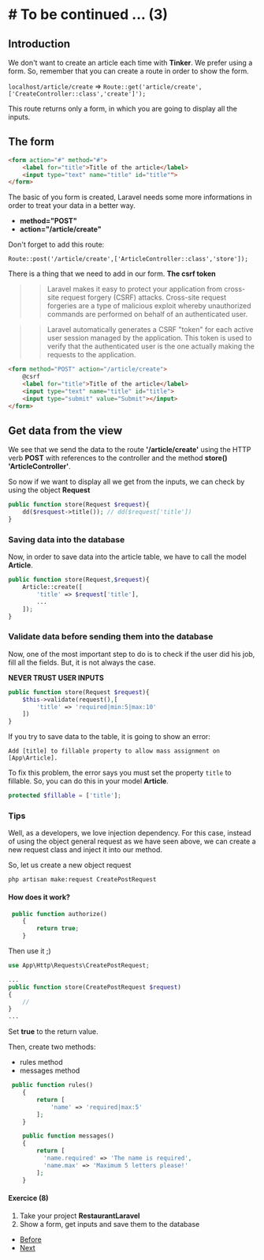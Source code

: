 # # To be continued ... (3)

## Introduction

We don't want to create an article each time with **Tinker**. We prefer using a form. So, remember that you can create a route in order to show the form.

`localhost/article/create` => `Route::get('article/create',['CreateController::class','create']');`

This route returns only a form, in which you are going to display all the inputs.

## The form

```html
<form action="#" method="#">
    <label for="title">Title of the article</label>
    <input type="text" name="title" id="title"">
</form>
```
The basic of you form is created, Laravel needs some more informations in order to treat your data in a better way.

- **method="POST"** 
- **action="/article/create"**

Don't forget to add this route:

`Route::post('/article/create',['ArticleController::class','store']);`

There is a thing that we need to add in our form. **The csrf token**

>>Laravel makes it easy to protect your application from cross-site request forgery (CSRF) attacks. Cross-site request forgeries are a type of malicious exploit whereby unauthorized commands are performed on behalf of an authenticated user.

>> Laravel automatically generates a CSRF "token" for each active user session managed by the application. This token is used to verify that the authenticated user is the one actually making the requests to the application.

```html
<form method="POST" action="/article/create">
    @csrf
    <label for="title">Title of the article</label>
    <input type="text" name="title" id="title">
    <input type="submit" value="Submit"></input> 
</form>
```

## Get data from the view
We see that we send the data to the route **'/article/create'** using the HTTP verb **POST** with references to the controller and the method **store()** **'ArticleController'**.

So now if we want to display all we get from the inputs, we can check by using the object **Request**

```php
public function store(Request $request){
    dd($resquest->title()); // dd($request['title'])
}
```

### Saving data into the database
Now, in order to save data into the article table, we have to call the model **Article**.

```php
public function store(Request,$request){
    Article::create([
        'title' => $request['title'],
        ...
    ]);
}
```

### Validate data before sending them into the database

Now, one of the most important step to do is to check if the user did his job, fill all the fields. But, it is not always the case.

**NEVER TRUST USER INPUTS**

```php
public function store(Request $request){
    $this->validate(request(),[
        'title' => 'required|min:5|max:10'
    ])
}
```

If you try to save data to the table, it is going to show an error:

`Add [title] to fillable property to allow mass assignment on [App\Article].`

To fix this problem, the error says you must set the property `title` to fillable. So, you can do this in your model **Article**.

```php
protected $fillable = ['title'];
```

### Tips

Well, as a developers, we love injection dependency. For this case, instead of using the object general request as we have seen above, we can create a new request class and inject it into our method.

So, let us create a new object request

```php artisan make:request CreatePostRequest```

#### How does it work?

```php
 public function authorize()
    {
        return true;
    }
```

Then use it ;)

```php
use App\Http\Requests\CreatePostRequest;

...
public function store(CreatePostRequest $request)
{
    //
}
...

```

Set **true** to the return value.

Then, create two methods:
- rules method
- messages method

```php
 public function rules()
    {
        return [
            'name' => 'required|max:5'
        ];
    }

    public function messages()
    {
        return [
          'name.required' => 'The name is required',
          'name.max' => 'Maximum 5 letters please!'
        ];
    }
```

#### Exercice (8)
1. Take your project **RestaurantLaravel**
2. Show a form, get inputs and save them to the database

- [Before](/03.Exercice/b.step2.md)
- [Next](03.Exercice/../d.step4.md)